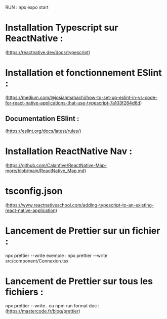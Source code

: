 RUN : npx expo start

# Installation Typescript sur ReactNative :

(https://reactnative.dev/docs/typescript)

# Installation et fonctionnement ESlint :

(https://medium.com/@josiahmahachi/how-to-set-up-eslint-in-vs-code-for-react-native-applications-that-use-typescript-7a103f264d6d)

## Documentation ESlint :

(https://eslint.org/docs/latest/rules/)

# Installation ReactNative Nav :

(https://github.com/Calanfive/ReactNative-Map-more/blob/main/ReactNative_Map.md)

# tsconfig.json

(https://www.reactnativeschool.com/adding-typescript-to-an-existing-react-native-application)

# Lancement de Prettier sur un fichier :

npx prettier --write <fichier>
exemple : npx prettier --write src/component/Connexion.tsx

# Lancement de Prettier sur tous les fichiers :

npx prettier --write .
ou 
npm run format
doc : (https://mastercode.fr/blog/prettier)


